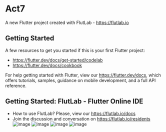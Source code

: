# Act7

A new Flutter project created with FlutLab - https://flutlab.io

## Getting Started

A few resources to get you started if this is your first Flutter project:

- https://flutter.dev/docs/get-started/codelab
- https://flutter.dev/docs/cookbook

For help getting started with Flutter, view our
https://flutter.dev/docs, which offers tutorials,
samples, guidance on mobile development, and a full API reference.

## Getting Started: FlutLab - Flutter Online IDE

- How to use FlutLab? Please, view our https://flutlab.io/docs
- Join the discussion and conversation on https://flutlab.io/residents
![image](https://github.com/vivizsi/Act7/assets/144732898/5d8d7f00-c48b-4419-be34-1d7e637e0632)
![image](https://github.com/vivizsi/Act7/assets/144732898/54f00fdc-413d-4ee3-b918-6247ece6cf30)
![image](https://github.com/vivizsi/Act7/assets/144732898/4631e9e0-e2af-46b9-87f6-2ec39c0ab171)
![image](https://github.com/vivizsi/Act7/assets/144732898/c1a31d55-2bf6-41c8-b3cc-7dc3566654dd)



